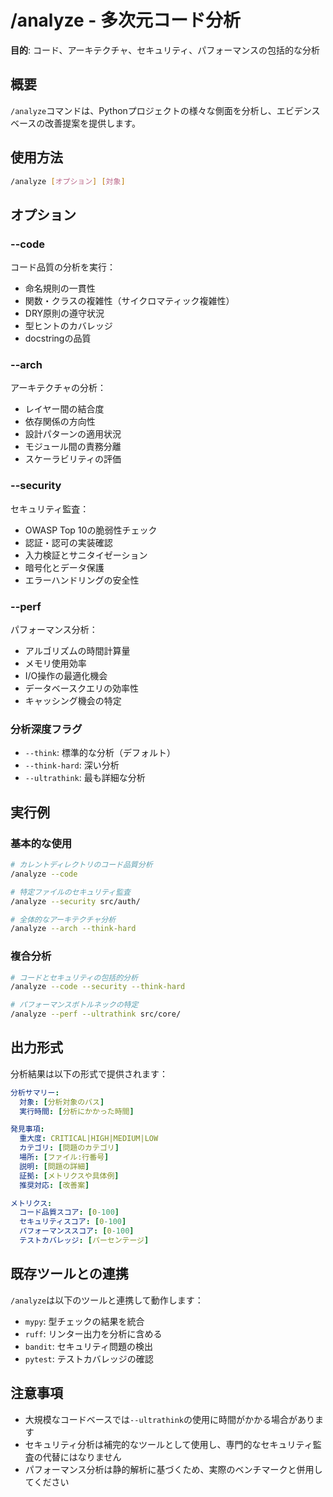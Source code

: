 # /analyze - 多次元コード分析

**目的**: コード、アーキテクチャ、セキュリティ、パフォーマンスの包括的な分析

## 概要

`/analyze`コマンドは、Pythonプロジェクトの様々な側面を分析し、エビデンスベースの改善提案を提供します。

## 使用方法

```bash
/analyze [オプション] [対象]
```

## オプション

### --code
コード品質の分析を実行：
- 命名規則の一貫性
- 関数・クラスの複雑性（サイクロマティック複雑性）
- DRY原則の遵守状況
- 型ヒントのカバレッジ
- docstringの品質

### --arch
アーキテクチャの分析：
- レイヤー間の結合度
- 依存関係の方向性
- 設計パターンの適用状況
- モジュール間の責務分離
- スケーラビリティの評価

### --security
セキュリティ監査：
- OWASP Top 10の脆弱性チェック
- 認証・認可の実装確認
- 入力検証とサニタイゼーション
- 暗号化とデータ保護
- エラーハンドリングの安全性

### --perf
パフォーマンス分析：
- アルゴリズムの時間計算量
- メモリ使用効率
- I/O操作の最適化機会
- データベースクエリの効率性
- キャッシング機会の特定

### 分析深度フラグ
- `--think`: 標準的な分析（デフォルト）
- `--think-hard`: 深い分析
- `--ultrathink`: 最も詳細な分析

## 実行例

### 基本的な使用
```bash
# カレントディレクトリのコード品質分析
/analyze --code

# 特定ファイルのセキュリティ監査
/analyze --security src/auth/

# 全体的なアーキテクチャ分析
/analyze --arch --think-hard
```

### 複合分析
```bash
# コードとセキュリティの包括的分析
/analyze --code --security --think-hard

# パフォーマンスボトルネックの特定
/analyze --perf --ultrathink src/core/
```

## 出力形式

分析結果は以下の形式で提供されます：

```yaml
分析サマリー:
  対象: [分析対象のパス]
  実行時間: [分析にかかった時間]

発見事項:
  重大度: CRITICAL|HIGH|MEDIUM|LOW
  カテゴリ: [問題のカテゴリ]
  場所: [ファイル:行番号]
  説明: [問題の詳細]
  証拠: [メトリクスや具体例]
  推奨対応: [改善案]

メトリクス:
  コード品質スコア: [0-100]
  セキュリティスコア: [0-100]
  パフォーマンススコア: [0-100]
  テストカバレッジ: [パーセンテージ]
```

## 既存ツールとの連携

`/analyze`は以下のツールと連携して動作します：

- `mypy`: 型チェックの結果を統合
- `ruff`: リンター出力を分析に含める
- `bandit`: セキュリティ問題の検出
- `pytest`: テストカバレッジの確認

## 注意事項

- 大規模なコードベースでは`--ultrathink`の使用に時間がかかる場合があります
- セキュリティ分析は補完的なツールとして使用し、専門的なセキュリティ監査の代替にはなりません
- パフォーマンス分析は静的解析に基づくため、実際のベンチマークと併用してください
